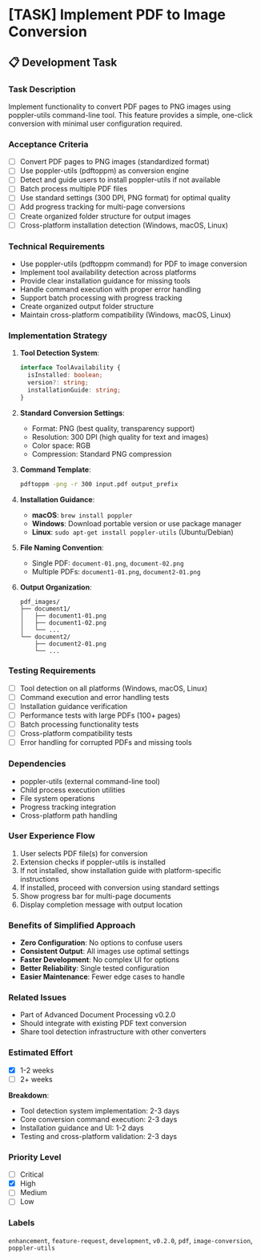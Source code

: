 # [TASK] Implement PDF to Image Conversion

## 📋 Development Task

### Task Description
Implement functionality to convert PDF pages to PNG images using poppler-utils command-line tool. This feature provides a simple, one-click conversion with minimal user configuration required.

### Acceptance Criteria
- [ ] Convert PDF pages to PNG images (standardized format)
- [ ] Use poppler-utils (pdftoppm) as conversion engine
- [ ] Detect and guide users to install poppler-utils if not available
- [ ] Batch process multiple PDF files
- [ ] Use standard settings (300 DPI, PNG format) for optimal quality
- [ ] Add progress tracking for multi-page conversions
- [ ] Create organized folder structure for output images
- [ ] Cross-platform installation detection (Windows, macOS, Linux)

### Technical Requirements
- Use poppler-utils (pdftoppm command) for PDF to image conversion
- Implement tool availability detection across platforms
- Provide clear installation guidance for missing tools
- Handle command execution with proper error handling
- Support batch processing with progress tracking
- Create organized output folder structure
- Maintain cross-platform compatibility (Windows, macOS, Linux)

### Implementation Strategy
1. **Tool Detection System**:
   ```typescript
   interface ToolAvailability {
     isInstalled: boolean;
     version?: string;
     installationGuide: string;
   }
   ```

2. **Standard Conversion Settings**:
   - Format: PNG (best quality, transparency support)
   - Resolution: 300 DPI (high quality for text and images)
   - Color space: RGB
   - Compression: Standard PNG compression

3. **Command Template**:
   ```bash
   pdftoppm -png -r 300 input.pdf output_prefix
   ```

4. **Installation Guidance**:
   - **macOS**: `brew install poppler`
   - **Windows**: Download portable version or use package manager
   - **Linux**: `sudo apt-get install poppler-utils` (Ubuntu/Debian)

5. **File Naming Convention**:
   - Single PDF: `document-01.png`, `document-02.png`
   - Multiple PDFs: `document1-01.png`, `document2-01.png`

6. **Output Organization**:
   ```
   pdf_images/
   ├── document1/
   │   ├── document1-01.png
   │   ├── document1-02.png
   │   └── ...
   └── document2/
       ├── document2-01.png
       └── ...
   ```

### Testing Requirements
- [ ] Tool detection on all platforms (Windows, macOS, Linux)
- [ ] Command execution and error handling tests
- [ ] Installation guidance verification
- [ ] Performance tests with large PDFs (100+ pages)
- [ ] Batch processing functionality tests
- [ ] Cross-platform compatibility tests
- [ ] Error handling for corrupted PDFs and missing tools

### Dependencies
- poppler-utils (external command-line tool)
- Child process execution utilities
- File system operations
- Progress tracking integration
- Cross-platform path handling

### User Experience Flow
1. User selects PDF file(s) for conversion
2. Extension checks if poppler-utils is installed
3. If not installed, show installation guide with platform-specific instructions
4. If installed, proceed with conversion using standard settings
5. Show progress bar for multi-page documents
6. Display completion message with output location

### Benefits of Simplified Approach
- **Zero Configuration**: No options to confuse users
- **Consistent Output**: All images use optimal settings
- **Faster Development**: No complex UI for options
- **Better Reliability**: Single tested configuration
- **Easier Maintenance**: Fewer edge cases to handle

### Related Issues
- Part of Advanced Document Processing v0.2.0
- Should integrate with existing PDF text conversion
- Share tool detection infrastructure with other converters

### Estimated Effort
- [x] 1-2 weeks
- [ ] 2+ weeks

**Breakdown**:
- Tool detection system implementation: 2-3 days
- Core conversion command execution: 2-3 days
- Installation guidance and UI: 1-2 days
- Testing and cross-platform validation: 2-3 days

### Priority Level
- [ ] Critical
- [x] High
- [ ] Medium
- [ ] Low

### Labels
`enhancement`, `feature-request`, `development`, `v0.2.0`, `pdf`, `image-conversion`, `poppler-utils`

